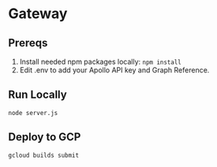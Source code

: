 # Gateway

## Prereqs

 1. Install needed npm packages locally: `npm install`
 2. Edit .env to add your Apollo API key and Graph Reference.


## Run Locally

```
node server.js
```

## Deploy to GCP

```
gcloud builds submit
```
